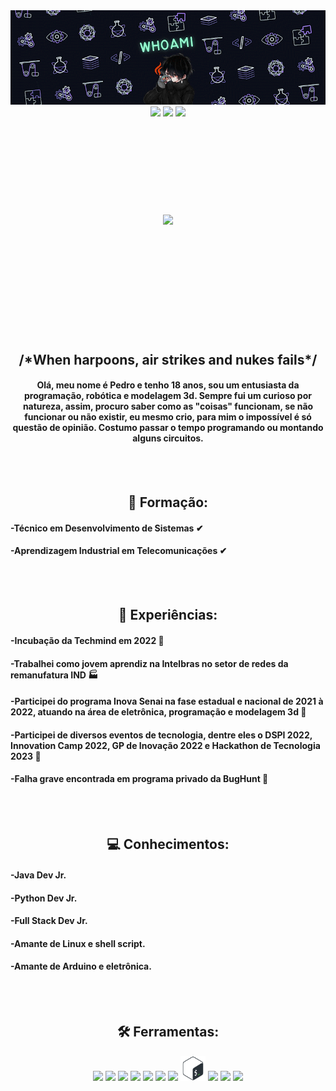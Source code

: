 <div align="center">
    <img src="Imagens/final.gif"> 
</div>

<div align="center">
    <img src="http://github-profile-summary-cards.vercel.app/api/cards/stats?username=wh0am-i&theme=tokyonight" height="170" style="display:inline-block; margin: 0 10;"> 
    <img src="http://github-profile-summary-cards.vercel.app/api/cards/repos-per-language?username=wh0am-i&hide=Html&theme=tokyonight" height="170" style="display:inline-block; margin: 0 10;"> 
    <img src="http://github-profile-summary-cards.vercel.app/api/cards/most-commit-language?username=wh0am-i&theme=tokyonight" height="170" style="display:inline-block; margin: 0 10;">
</div>

<div align="center">
    <img src="http://github-profile-summary-cards.vercel.app/api/cards/profile-details?username=wh0am-i&theme=tokyonight" height="170" style="display:inline-block; margin: 0 10;"> 
</div>

<br>
<h2 align="center">/*When harpoons, air strikes and nukes fails*/</h2>
<h4 align="center"> Olá, meu nome é Pedro e tenho 18 anos, sou um entusiasta da programação, robótica e modelagem 3d. Sempre fui um curioso por natureza, assim, procuro saber como as "coisas" funcionam, se não funcionar ou não existir, eu mesmo crio, para mim o impossível é só questão de opinião. Costumo passar o tempo programando ou montando alguns circuitos. </h4> 
<br>
<br>

<h2 align="center" > 💼 Formação: </h2>
<h4>  -Técnico em Desenvolvimento de Sistemas ✔ </h4> 
<h4>  -Aprendizagem Industrial em Telecomunicações ✔ </h4>
<br>
<br>

<h2 align="center">  💾 Experiências: </h2>
<h4>  -Incubação da Techmind em 2022 🧠 </h4> 
<h4>  -Trabalhei como jovem aprendiz na Intelbras no setor de redes da remanufatura IND 🏭 </h4> 
<h4>  -Participei do programa Inova Senai na fase estadual e nacional de 2021 à 2022, atuando na área de eletrônica, programação e modelagem 3d 🤖 </h4> 
<h4>  -Participei de diversos eventos de tecnologia, dentre eles o DSPI 2022, Innovation Camp 2022, GP de Inovação 2022 e Hackathon de Tecnologia 2023 🥇 </h4> 
<h4>  -Falha grave encontrada em programa privado da BugHunt 👾 </h4>
<br>
<br>

<h2 align="center"> 💻 Conhecimentos: </h2>
<h4>  -Java Dev Jr.</h4>
<h4>  -Python Dev Jr.</h4>
<h4>  -Full Stack Dev Jr.</h4>
<h4>  -Amante de Linux e shell script.</h4>
<h4>  -Amante de Arduino e eletrônica.</h4>
<br>
<br>

<h2 align="center"> 🛠 Ferramentas: </h2>
<div align="center">
    <img style="width: 40px" src="https://cdn.jsdelivr.net/gh/devicons/devicon/icons/photoshop/photoshop-plain.svg"/>
    <img style="width: 40px" src="https://cdn.jsdelivr.net/gh/devicons/devicon/icons/html5/html5-plain.svg"/>
    <img style="width: 40px" src="https://cdn.jsdelivr.net/gh/devicons/devicon/icons/css3/css3-plain.svg"/>
    <img style="width: 40px" src="https://cdn.jsdelivr.net/gh/devicons/devicon/icons/java/java-original.svg"/>
    <img style="width: 40px" src="https://cdn.jsdelivr.net/gh/devicons/devicon/icons/python/python-original.svg"/>
    <img style="width: 40px" src="https://cdn.jsdelivr.net/gh/devicons/devicon/icons/javascript/javascript-plain.svg"/>
    <img style="width: 40px" src="https://upload.wikimedia.org/wikipedia/commons/thumb/a/a7/React-icon.svg/2300px-React-icon.svg.png"/>
    <img style="width: 40px" src="https://raw.githubusercontent.com/devicons/devicon/1119b9f84c0290e0f0b38982099a2bd027a48bf1/icons/bash/bash-original.svg"/>
    <img style="width: 40px" src="https://cdn.jsdelivr.net/gh/devicons/devicon/icons/arduino/arduino-original.svg"/>
    <img style="width: 40px" src="https://git-scm.com/images/logos/downloads/Git-Icon-1788C.png"/>
    <img style="width: 40px" src="https://cdn.jsdelivr.net/gh/devicons/devicon/icons/postgresql/postgresql-original-wordmark.svg"/>
</div>
<br>
<br>
